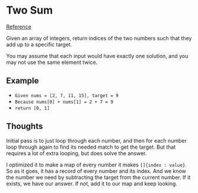 # Two Sum
[Reference](https://leetcode.com/problems/two-sum/)

Given an array of integers, return indices of the two numbers such that they add up to a specific target.

You may assume that each input would have exactly one solution, and you may not use the same element twice.

## Example
  * `Given nums = [2, 7, 11, 15], target = 9`
  * `Because nums[0] + nums[1] = 2 + 7 = 9`
  * `return [0, 1]`

## Thoughts
Initial pass is to just loop through each number, and then for each number loop through again to find its needed match to get the target. But that requires a lot of extra looping, but does solve the answer.

I optimized it to make a map of every number it makes `[]{index : value}`. So as it goes, it has a record of every number and its index. And we know the number we need by subtracting the target from the current number. If it exists, we have our answer. If not, add it to our map and keep looking.